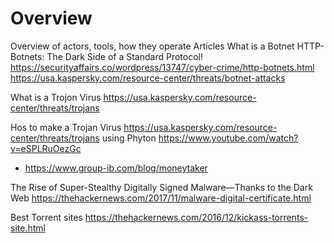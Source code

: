 # Overview
Overview of actors, tools, how they operate
Articles
What is a Botnet HTTP-Botnets: The Dark Side of a Standard Protocol!
https://securityaffairs.co/wordpress/13747/cyber-crime/http-botnets.html
https://usa.kaspersky.com/resource-center/threats/botnet-attacks

What is a Trojon Virus
https://usa.kaspersky.com/resource-center/threats/trojans

Hos to make a Trojan Virus
https://usa.kaspersky.com/resource-center/threats/trojans
using Phyton
https://www.youtube.com/watch?v=eSPLRuOezGc


- https://www.group-ib.com/blog/moneytaker

The Rise of Super-Stealthy Digitally Signed Malware—Thanks to the Dark Web
https://thehackernews.com/2017/11/malware-digital-certificate.html


Best Torrent sites
https://thehackernews.com/2016/12/kickass-torrents-site.html
